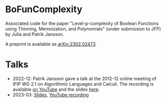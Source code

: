 # BoFunComplexity
Associated code for the paper "Level-p-complexity of Boolean Functions using Thinning, Memoization, and Polynomials" (under submission to JFP) by Julia and Patrik Jansson.

A preprint is available as [arXiv:2302.02473](https://arxiv.org/abs/2302.02473).

# Talks

* 2022-12: Patrik Jansson gave a talk at the 2012-12 online meeting of IFIP WG 2.1 on Algorithmic Languages and Calculi. The recording is available [on YouTube](https://www.youtube.com/watch?v=95rhCROOOdA) and the slides [here](talk/2022-12_Jansson_RandComplex.pdf).
* 2023-03: [Slides](talk/2023-03_Jansson_RandComplex.pdf), [YouTube recording](https://youtu.be/Z0cACMp8_hk)
